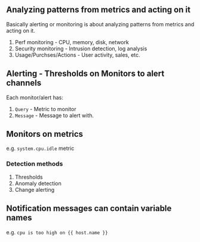 
## Analyzing patterns from metrics and acting on it

Basically alerting or monitoring is about analyzing patterns from metrics and acting on it.
1. Perf monitoring - CPU, memory, disk, network
2. Security monitoring - Intrusion detection, log analysis
3. Usage/Purchses/Actions - User activity, sales, etc.

## Alerting - Thresholds on Monitors to alert channels

Each monitor/alert has:
1. `Query` - Metric to monitor
2. `Message` - Message to alert with.

## Monitors on metrics

e.g. `system.cpu.idle` metric
### Detection methods

1. Thresholds
2. Anomaly detection
3. Change alerting

## Notification messages can contain variable names
e.g. `cpu is too high on {{ host.name }}`